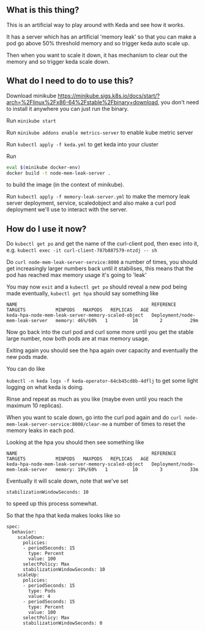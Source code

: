 ## What is this thing?
This is an artificial way to play around with Keda and see how it works.

It has a server which has an artificial 'memory leak' so that you can make a pod go above 50% threshold memory and so trigger keda auto scale up.

Then when you want to scale it down, it has mechanism to clear out the memory and so trigger keda scale down.

## What do I need to do to use this?
Download minikube https://minikube.sigs.k8s.io/docs/start/?arch=%2Flinux%2Fx86-64%2Fstable%2Fbinary+download, you don't need to install it anywhere you can just run the binary.

Run `minikube start`

Run `minikube addons enable metrics-server` to enable kube metric server

Run `kubectl apply -f keda.yml` to get keda into your cluster

Run 

```bash
eval $(minikube docker-env)
docker build -t node-mem-leak-server .
```

to build the image (in the context of minikube).

Run `kubectl apply -f memory-leak-server.yml` to make the memory leak server deployment, service, scaledobject and also make a curl pod deployment we'll use to interact with the server.


## How do I use it now?

Do `kubectl get po` and get the name of the curl-client pod, then exec into it, e.g. `kubectl exec -it curl-client-787b887579-ntzdj -- sh`

Do `curl node-mem-leak-server-service:8000` a number of times, you should get increasingly larger numbers back until it stabilises, this means that the pod has reached max memory usage it's going to 'leak' 

You may now `exit` and a `kubectl get po` should reveal a new pod being made eventually, `kubectl get hpa` should say something like

```
NAME                                                 REFERENCE                         TARGETS           MINPODS   MAXPODS   REPLICAS   AGE
keda-hpa-node-mem-leak-server-memory-scaled-object   Deployment/node-mem-leak-server   memory: 46%/60%   1         10        2          29m
```

Now go back into the curl pod and curl some more until you get the stable large number, now both pods are at max memory usage.

Exiting again you should see the hpa again over capacity and eventually the new pods made.

You can do like

`kubectl -n keda logs -f keda-operator-64cb45cd8b-4dflj` to get some light logging on what keda is doing.

Rinse and repeat as much as you like (maybe even until you reach the maximum 10 replicas).

When you want to scale down, go into the curl pod again and do `curl node-mem-leak-server-service:8000/clear-me` a number of times to reset the memory leaks in each pod.

Looking at the hpa you should then see something like

```
NAME                                                 REFERENCE                         TARGETS           MINPODS   MAXPODS   REPLICAS   AGE
keda-hpa-node-mem-leak-server-memory-scaled-object   Deployment/node-mem-leak-server   memory: 19%/60%   1         10        3          33m
```

Eventually it will scale down, note that we've set

```
stabilizationWindowSeconds: 10
```

to speed up this process somewhat.

So that the hpa that keda makes looks like so 

```
spec:
  behavior:
    scaleDown:
      policies:
      - periodSeconds: 15
        type: Percent
        value: 100
      selectPolicy: Max
      stabilizationWindowSeconds: 10
    scaleUp:
      policies:
      - periodSeconds: 15
        type: Pods
        value: 4
      - periodSeconds: 15
        type: Percent
        value: 100
      selectPolicy: Max
      stabilizationWindowSeconds: 0
```
